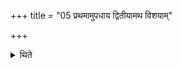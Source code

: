 +++
title = "05 प्रथमामुपधाय द्वितीयामथ विशयाम्"

+++

<details><summary>थिते</summary>

प्रथमामुपधाय द्वितीयामथ विशयाम् ५
</details>
